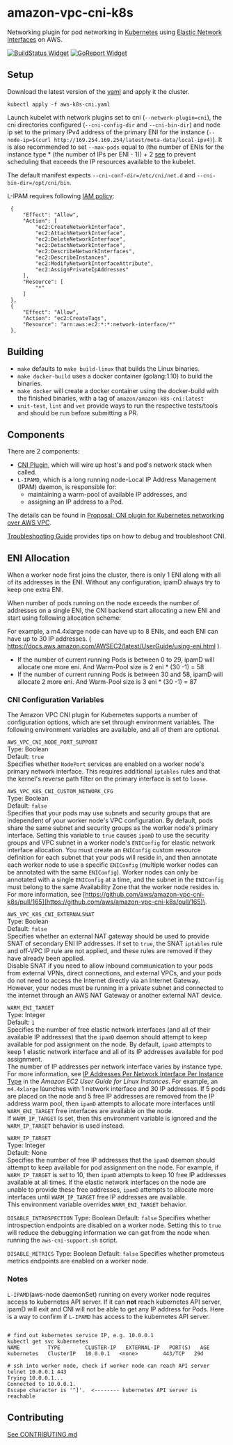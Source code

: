 # amazon-vpc-cni-k8s
Networking plugin for pod networking in [Kubernetes](https://kubernetes.io/) using [Elastic Network Interfaces](https://docs.aws.amazon.com/AWSEC2/latest/UserGuide/using-eni.html) on AWS.

[![BuildStatus Widget]][BuildStatus Result]
[![GoReport Widget]][GoReport Status]


[BuildStatus Result]: https://travis-ci.org/aws/amazon-vpc-cni-k8s
[BuildStatus Widget]: https://travis-ci.org/aws/amazon-vpc-cni-k8s.svg?branch=master

[GoReport Status]: https://goreportcard.com/report/github.com/aws/amazon-vpc-cni-k8s
[GoReport Widget]: https://goreportcard.com/badge/github.com/aws/amazon-vpc-cni-k8s?

## Setup
Download the latest version of the [yaml](./config/) and apply it the cluster.

```
kubectl apply -f aws-k8s-cni.yaml
```

Launch kubelet with network plugins set to cni (`--network-plugin=cni`), the cni directories configured (`--cni-config-dir` and `--cni-bin-dir`) and node ip set to the primary IPv4 address of the primary ENI for the instance (`--node-ip=$(curl http://169.254.169.254/latest/meta-data/local-ipv4)`).  It is also recommended to set `--max-pods` equal to (the number of ENIs for the instance type * (the number of IPs per ENI - 1)) + 2 [see](./pkg/awsutils/vpc_ip_resource_limit.go) to prevent scheduling that exceeds the IP resources available to the kubelet.

The default manifest expects `--cni-conf-dir=/etc/cni/net.d` and `--cni-bin-dir=/opt/cni/bin`.

L-IPAM requires following [IAM policy](https://docs.aws.amazon.com/IAM/latest/UserGuide/access_policies.html):

```      
 {
     "Effect": "Allow",
     "Action": [
         "ec2:CreateNetworkInterface",
         "ec2:AttachNetworkInterface",
         "ec2:DeleteNetworkInterface",
         "ec2:DetachNetworkInterface",
         "ec2:DescribeNetworkInterfaces",
         "ec2:DescribeInstances",
         "ec2:ModifyNetworkInterfaceAttribute",
         "ec2:AssignPrivateIpAddresses"
     ],
     "Resource": [
         "*"
     ]
 },
 {
     "Effect": "Allow",
     "Action": "ec2:CreateTags",
     "Resource": "arn:aws:ec2:*:*:network-interface/*"
 },
```

## Building

* `make` defaults to `make build-linux` that builds the Linux binaries.
* `make docker-build` uses a docker container (golang:1.10) to build the binaries.
* `make docker` will create a docker container using the docker-build with the finished binaries, with a tag of `amazon/amazon-k8s-cni:latest`
* `unit-test`, `lint` and `vet` provide ways to run the respective tests/tools and should be run before submitting a PR.

## Components

  There are 2 components:
  
  * [CNI Plugin](https://kubernetes.io/docs/concepts/cluster-administration/network-plugins/#cni), which will wire up host's and pod's network stack when called.
  * `L-IPAMD`, which is a long running node-Local IP Address Management (IPAM) daemon, is responsible for:
    * maintaining a warm-pool of available IP addresses, and
    * assigning an IP address to a Pod.

The details can be found in [Proposal: CNI plugin for Kubernetes networking over AWS VPC](https://github.com/aws/amazon-vpc-cni-k8s/blob/master/docs/cni-proposal.md).

[Troubleshooting Guide](https://github.com/aws/amazon-vpc-cni-k8s/blob/master/docs/troubleshooting.md) provides tips on how to debug and troubleshoot CNI.

## ENI Allocation

When a worker node first joins the cluster, there is only 1 ENI along with all of its addresses in the ENI. Without any configuration, ipamD always try to keep one extra ENI.

When number of pods running on the node exceeds the number of addresses on a single ENI, the CNI backend start allocating a new ENI and start using following allocation scheme:

For example, a m4.4xlarge node can have up to 8 ENIs, and each ENI can have up to 30 IP addresses. ( https://docs.aws.amazon.com/AWSEC2/latest/UserGuide/using-eni.html ).   

* If the number of current running Pods is between 0 to 29, ipamD will allocate one more eni. And Warm-Pool size is 2 eni * (30 -1) = 58 
* If the number of current running Pods is between 30 and 58, ipamD will allocate 2 more eni. And Warm-Pool size is 3 eni * (30 -1) = 87

### CNI Configuration Variables<a name="cni-env-vars"></a>

The Amazon VPC CNI plugin for Kubernetes supports a number of configuration options, which are set through environment variables\. The following environment variables are available, and all of them are optional\. 

`AWS_VPC_CNI_NODE_PORT_SUPPORT`  
Type: Boolean  
Default: `true`  
Specifies whether `NodePort` services are enabled on a worker node's primary network interface\. This requires additional `iptables` rules and that the kernel's reverse path filter on the primary interface is set to `loose`\.

`AWS_VPC_K8S_CNI_CUSTOM_NETWORK_CFG`  
Type: Boolean  
Default: `false`  
Specifies that your pods may use subnets and security groups that are independent of your worker node's VPC configuration\. By default, pods share the same subnet and security groups as the worker node's primary interface\. Setting this variable to `true` causes `ipamD` to use the security groups and VPC subnet in a worker node's `ENIConfig` for elastic network interface allocation\. You must create an `ENIConfig` custom resource definition for each subnet that your pods will reside in, and then annotate each worker node to use a specific `ENIConfig` \(multiple worker nodes can be annotated with the same `ENIConfig`\)\. Worker nodes can only be annotated with a single `ENIConfig` at a time, and the subnet in the `ENIConfig` must belong to the same Availability Zone that the worker node resides in\. For more information, see [https://github.com/aws/amazon-vpc-cni-k8s/pull/165](https://github.com/aws/amazon-vpc-cni-k8s/pull/165)\.

`AWS_VPC_K8S_CNI_EXTERNALSNAT`  
Type: Boolean  
Default: `false`  
Specifies whether an external NAT gateway should be used to provide SNAT of secondary ENI IP addresses\. If set to `true`, the SNAT `iptables` rule and off\-VPC IP rule are not applied, and these rules are removed if they have already been applied\.  
Disable SNAT if you need to allow inbound communication to your pods from external VPNs, direct connections, and external VPCs, and your pods do not need to access the Internet directly via an Internet Gateway\. However, your nodes must be running in a private subnet and connected to the internet through an AWS NAT Gateway or another external NAT device\.

`WARM_ENI_TARGET`  
Type: Integer  
Default: `1`  
Specifies the number of free elastic network interfaces \(and all of their available IP addresses\) that the `ipamD` daemon should attempt to keep available for pod assignment on the node\. By default, `ipamD` attempts to keep 1 elastic network interface and all of its IP addresses available for pod assignment\.  
The number of IP addresses per network interface varies by instance type\. For more information, see [IP Addresses Per Network Interface Per Instance Type](https://docs.aws.amazon.com/AWSEC2/latest/UserGuide/using-eni.html#AvailableIpPerENI) in the *Amazon EC2 User Guide for Linux Instances*\. 
For example, an `m4.4xlarge` launches with 1 network interface and 30 IP addresses\. If 5 pods are placed on the node and 5 free IP addresses are removed from the IP address warm pool, then `ipamD` attempts to allocate more interfaces until `WARM_ENI_TARGET` free interfaces are available on the node\.  
If `WARM_IP_TARGET` is set, then this environment variable is ignored and the `WARM_IP_TARGET` behavior is used instead\.

`WARM_IP_TARGET`  
Type: Integer  
Default: None  
Specifies the number of free IP addresses that the `ipamD` daemon should attempt to keep available for pod assignment on the node\. For example, if `WARM_IP_TARGET` is set to 10, then `ipamD` attempts to keep 10 free IP addresses available at all times\. If the elastic network interfaces on the node are unable to provide these free addresses, `ipamD` attempts to allocate more interfaces until `WARM_IP_TARGET` free IP addresses are available\.  
This environment variable overrides `WARM_ENI_TARGET` behavior\.

`DISABLE_INTROSPECTION`
Type: Boolean
Default: `false`
Specifies whether introspection endpoints are disabled on a worker node. Setting this to `true` will reduce the debugging 
information we can get from the node when running the `aws-cni-support.sh` script.

`DISABLE_METRICS`
Type: Boolean
Default: `false`
Specifies whether prometeus metrics endpoints are enabled on a worker node.

### Notes

`L-IPAMD`(aws-node daemonSet) running on every worker node requires access to kubernetes API server.  If it can **not** reach kubernetes API server, ipamD will exit and CNI will not be able to get any IP address for Pods.  Here is a way to confirm if `L-IPAMD` has access to the kubernetes API server.

```

# find out kubernetes service IP, e.g. 10.0.0.1
kubectl get svc kubernetes
NAME         TYPE        CLUSTER-IP   EXTERNAL-IP   PORT(S)   AGE
kubernetes   ClusterIP   10.0.0.1   <none>        443/TCP   29d

# ssh into worker node, check if worker node can reach API server
telnet 10.0.0.1 443
Trying 10.0.0.1...
Connected to 10.0.0.1.
Escape character is '^]'.  <-------- kubernetes API server is reachable

``` 

## Contributing
[See CONTRIBUTING.md](./CONTRIBUTING.md)
